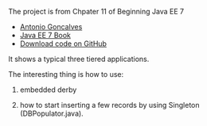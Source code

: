 The project is from Chpater 11 of Beginning Java EE 7

* [Antonio Goncalves](http://http://www.antoniogoncalves.org)
* [Java EE 7 Book](http://www.amazon.com/gp/product/143022889X/ref=as_li_qf_sp_asin_il_tl?ie=UTF8&camp=1789&creative=9325&creativeASIN=143022889X&linkCode=as2&tag=antgonblo-20)
* [Download code on GitHub](https://github.com/agoncal/agoncal-book-javaee7)

It shows a typical three tiered applications.

The interesting thing is how to use:

1) embedded derby

2) how to start inserting a few records by using Singleton (DBPopulator.java).